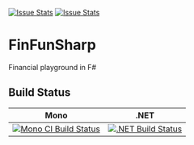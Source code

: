 [![Issue Stats](http://issuestats.com/github/sideeffffect/FinFunSharp/badge/issue)](http://issuestats.com/github/sideeffffect/FinFunSharp)
[![Issue Stats](http://issuestats.com/github/sideeffffect/FinFunSharp/badge/pr)](http://issuestats.com/github/sideeffffect/FinFunSharp)

# FinFunSharp

Financial playground in F#

## Build Status

Mono | .NET
---- | ----
[![Mono CI Build Status](https://img.shields.io/travis/sideeffffect/FinFunSharp/master.svg)](https://travis-ci.org/sideeffffect/FinFunSharp) | [![.NET Build Status](https://img.shields.io/appveyor/ci/sideeffffect/FinFunSharp/master.svg)](https://ci.appveyor.com/project/sideeffffect/FinFunSharp)

